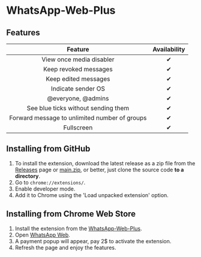 # WhatsApp-Web-Plus

## Features

|                    Feature                    | Availability |
|:---------------------------------------------:|:------------:|
|           View once media disabler            |      ✔       |
|             Keep revoked messages             |      ✔       |
|             Keep edited messages              |      ✔       |
|              Indicate sender OS               |      ✔       |
|              @everyone, @admins               |      ✔       |
|      See blue ticks without sending them      |      ✔       |
| Forward message to unlimited number of groups |      ✔       |
|                  Fullscreen                   |      ✔       |


## Installing from GitHub

1. To install the extension, download the latest release as a zip file from
   the [Releases](https://github.com/Schwartzblat/WhatsApp-Web-Plus/releases) page
   or [main.zip](https://github.com/Schwartzblat/WhatsApp-Web-Plus/archive/refs/heads/main.zip), or better, just clone
   the source code
   **to a directory**.
2. Go to `chrome://extensions/`.
3. Enable developer mode.
4. Add it to Chrome using the 'Load unpacked extension' option.


## Installing from Chrome Web Store

1. Install the extension from the [WhatsApp-Web-Plus](https://chromewebstore.google.com/detail/whatsapp-web-plus/kgmikiogebpchdgdehpkehgnnnhpdgja).
2. Open [WhatsApp Web](https://web.whatsapp.com/).
3. A payment popup will appear, pay 2$ to activate the extension.
4. Refresh the page and enjoy the features.

